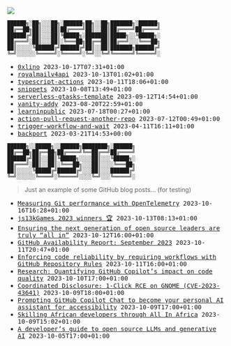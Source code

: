 <img src="https://github-profile-trophy.vercel.app/?username=0xlino&theme=onedark"/>

```
██████╗░██╗░░░██╗░██████╗██╗░░██╗███████╗░██████╗
██╔══██╗██║░░░██║██╔════╝██║░░██║██╔════╝██╔════╝
██████╔╝██║░░░██║╚█████╗░███████║█████╗░░╚█████╗░
██╔═══╝░██║░░░██║░╚═══██╗██╔══██║██╔══╝░░░╚═══██╗
██║░░░░░╚██████╔╝██████╔╝██║░░██║███████╗██████╔╝
╚═╝░░░░░░╚═════╝░╚═════╝░╚═╝░░╚═╝╚══════╝╚═════╝░
```

<!-- PUSHES:START -->

- <samp>[0xlino](https://github.com/0xlino/0xlino) <kbd>2023-10-17T07:31+01:00</kbd></samp>
- <samp>[royalmailv4api](https://github.com/0xlino/royalmailv4api) <kbd>2023-10-13T01:02+01:00</kbd></samp>
- <samp>[typescript-actions](https://github.com/0xlino/typescript-actions) <kbd>2023-10-11T18:06+01:00</kbd></samp>
- <samp>[snippets](https://github.com/0xlino/snippets) <kbd>2023-10-08T13:49+01:00</kbd></samp>
- <samp>[serverless-gtasks-template](https://github.com/0xlino/serverless-gtasks-template) <kbd>2023-09-12T14:54+01:00</kbd></samp>
- <samp>[vanity-addy](https://github.com/0xlino/vanity-addy) <kbd>2023-08-20T22:59+01:00</kbd></samp>
- <samp>[learninpublic](https://github.com/0xlino/learninpublic) <kbd>2023-07-18T00:27+01:00</kbd></samp>
- <samp>[action-pull-request-another-repo](https://github.com/0xlino/action-pull-request-another-repo) <kbd>2023-07-12T00:49+01:00</kbd></samp>
- <samp>[trigger-workflow-and-wait](https://github.com/0xlino/trigger-workflow-and-wait) <kbd>2023-04-11T16:11+01:00</kbd></samp>
- <samp>[backport](https://github.com/0xlino/backport) <kbd>2023-03-21T14:53+00:00</kbd></samp>

<!-- PUSHES:END -->

```
██████╗░░█████╗░░██████╗████████╗░██████╗
██╔══██╗██╔══██╗██╔════╝╚══██╔══╝██╔════╝
██████╔╝██║░░██║╚█████╗░░░░██║░░░╚█████╗░
██╔═══╝░██║░░██║░╚═══██╗░░░██║░░░░╚═══██╗
██║░░░░░╚█████╔╝██████╔╝░░░██║░░░██████╔╝
╚═╝░░░░░░╚════╝░╚═════╝░░░░╚═╝░░░╚═════╝░
```

> Just an example of some GitHub blog posts... (for testing)

<!-- POSTS:START -->

- <samp>[Measuring Git performance with OpenTelemetry](https://github.blog/2023-10-16-measuring-git-performance-with-opentelemetry/) <kbd>2023-10-16T16:28+01:00</kbd></samp>
- <samp>[js13kGames 2023 winners 🏆](https://github.blog/2023-10-13-js13k-2023-winners/) <kbd>2023-10-13T08:13+01:00</kbd></samp>
- <samp>[Ensuring the next generation of open source leaders are truly &#8220;all in&#8221;](https://github.blog/2023-10-12-ensuring-the-next-generation-of-open-source-leaders-are-truly-all-in/) <kbd>2023-10-12T16:00+01:00</kbd></samp>
- <samp>[GitHub Availability Report: September 2023](https://github.blog/2023-10-11-github-availability-report-september-2023/) <kbd>2023-10-11T20:47+01:00</kbd></samp>
- <samp>[Enforcing code reliability by requiring workflows with GitHub Repository Rules](https://github.blog/2023-10-11-enforcing-code-reliability-by-requiring-workflows-with-github-repository-rules/) <kbd>2023-10-11T16:00+01:00</kbd></samp>
- <samp>[Research: Quantifying GitHub Copilot’s impact on code quality](https://github.blog/2023-10-10-research-quantifying-github-copilots-impact-on-code-quality/) <kbd>2023-10-10T17:00+01:00</kbd></samp>
- <samp>[Coordinated Disclosure: 1-Click RCE on GNOME (CVE-2023-43641)](https://github.blog/2023-10-09-coordinated-disclosure-1-click-rce-on-gnome-cve-2023-43641/) <kbd>2023-10-09T18:00+01:00</kbd></samp>
- <samp>[Prompting GitHub Copilot Chat to become your personal AI assistant for accessibility](https://github.blog/2023-10-09-prompting-github-copilot-chat-to-become-your-personal-ai-assistant-for-accessibility/) <kbd>2023-10-09T17:00+01:00</kbd></samp>
- <samp>[Skilling African developers through All In Africa](https://github.blog/2023-10-09-skilling-african-developers-through-all-in-africa/) <kbd>2023-10-09T15:02+01:00</kbd></samp>
- <samp>[A developer&#8217;s guide to open source LLMs and generative AI](https://github.blog/2023-10-05-a-developers-guide-to-open-source-llms-and-generative-ai/) <kbd>2023-10-05T17:00+01:00</kbd></samp>

<!-- POSTS:END -->
